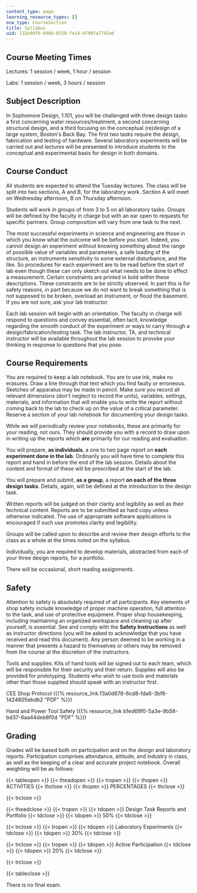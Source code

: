 ```yaml
---
content_type: page
learning_resource_types: []
ocw_type: CourseSection
title: Syllabus
uid: 132e9df6-69b8-8310-fa14-b798fa7742ad
---
```


Course Meeting Times
--------------------

Lectures: 1 session / week, 1 hour / session

Labs: 1 session / week, 3 hours / session

Subject Description
-------------------

In Sophomore Design, 1.101, you will be challenged with three design tasks: a first concerning water resources/treatment, a second concerning structural design, and a third focusing on the conceptual (re)design of a large system, Boston's Back Bay. The first two tasks require the design, fabrication and testing of hardware. Several laboratory experiments will be carried out and lectures will be presented to introduce students to the conceptual and experimental basis for design in both domains.

Course Conduct
--------------

All students are expected to attend the Tuesday lectures. The class will be split into two sections, A and B, for the laboratory work. Section A will meet on Wednesday afternoon, B on Thursday afternoon.

Students will work in groups of from 3 to 5 on all laboratory tasks. Groups will be defined by the faculty in charge but with an ear open to requests for specific partners. Group composition will vary from one task to the next.

The most successful experiments in science and engineering are those in which you know what the outcome will be before you start. Indeed, you cannot design an experiment without knowing something about the range of possible value of variables and parameters, a safe loading of the structure, an instruments sensitivity to some external disturbance, and the like. So procedures for each experiment are to be read before the start of lab even though these can only sketch out what needs to be done to effect a measurement. Certain constraints are printed in bold within these descriptions. These constraints are to be strictly observed. In part this is for safety reasons, in part because we do not want to break something that is not supposed to be broken, overload an instrument, or flood the basement. If you are not sure, ask your lab instructor.

Each lab session will begin with an orientation. The faculty in charge will respond to questions and convey essential, often tacit, knowledge regarding the smooth conduct of the experiment or ways to carry through a design/fabrication/testing task. The lab instructor, TA, and technical instructor will be available throughout the lab session to provoke your thinking in response to questions that you pose.

Course Requirements
-------------------

You are required to keep a lab notebook. You are to use ink, make no erasures. Draw a line through that text which you find faulty or erroneous. Sketches of apparatus may be made in pencil. Make sure you record all relevant dimensions (don't neglect to record the units), variables, settings, materials, and information that will enable you to write the report without coming back to the lab to check up on the value of a critical parameter. Reserve a section of your lab notebook for documenting your design tasks.

While we will periodically review your notebooks, these are primarily for your reading, not ours. They should provide you with a record to draw upon in writing up the reports which **are** primarily for our reading and evaluation.

You will prepare, **as individuals**, a one to two page report on **each experiment done in the lab**. Ordinarily you will have time to complete this report and hand in before the end of the lab session. Details about the content and format of these will be prescribed at the start of the lab.

You will prepare and submit, **as a group**, a report **on each of the three design tasks**. Details, again, will be defined at the introduction to the design task.

Written reports will be judged on their clarity and legibility as well as their technical content. Reports are to be submitted as hard copy unless otherwise indicated. The use of appropriate software applications is encouraged if such use promotes clarity and legibility.

Groups will be called upon to describe and review their design efforts to the class as a whole at the times noted on the syllabus.

Individually, you are required to develop materials, abstracted from each of your three design reports, for a portfolio.

There will be occasional, short reading assignments.

Safety
------

Attention to safety is absolutely required of all participants. Key elements of shop safety include knowledge of proper machine operation, full attention to the task, and use of protective equipment. Proper shop housekeeping, including maintaining an organized workspace and cleaning up after yourself, is essential. See and comply with the **Safety Instructions** as well as instructor directions (you will be asked to acknowledge that you have received and read this document). Any person deemed to be working in a manner that presents a hazard to themselves or others may be removed from the course at the discretion of the instructors.

Tools and supplies: Kits of hand tools will be signed out to each team, which will be responsible for their security and their return. Supplies will also be provided for prototyping. Students who wish to use tools and materials other than those supplied should speak with an instructor first.

CEE Shop Protocol ({{% resource_link f3a0d878-6cd8-fda6-3bf6-1424805ebdb2 "PDF" %}})

Hand and Power Tool Safety ({{% resource_link b1ed69f0-5a3e-9b58-bd37-6aa44deb8f0d "PDF" %}})

Grading
-------

Grades will be based both on participation and on the design and laboratory reports. Participation comprises attendance, attitude, and industry in class, as well as the keeping of a clear and accurate project notebook. Overall weighting will be as follows:

{{< tableopen >}}
{{< theadopen >}}
{{< tropen >}}
{{< thopen >}}
ACTIVITIES
{{< thclose >}}
{{< thopen >}}
PERCENTAGES
{{< thclose >}}

{{< trclose >}}

{{< theadclose >}}
{{< tropen >}}
{{< tdopen >}}
Design Task Reports and Portfolio
{{< tdclose >}}
{{< tdopen >}}
50%
{{< tdclose >}}

{{< trclose >}}
{{< tropen >}}
{{< tdopen >}}
Laboratory Experiments
{{< tdclose >}}
{{< tdopen >}}
30%
{{< tdclose >}}

{{< trclose >}}
{{< tropen >}}
{{< tdopen >}}
Active Participation
{{< tdclose >}}
{{< tdopen >}}
20%
{{< tdclose >}}

{{< trclose >}}

{{< tableclose >}}

There is no final exam.